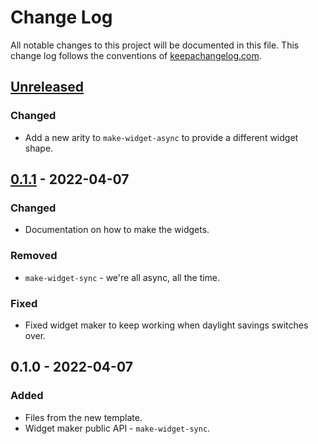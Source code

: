 # Change Log
All notable changes to this project will be documented in this file. This change log follows the conventions of [keepachangelog.com](http://keepachangelog.com/).

## [Unreleased]
### Changed
- Add a new arity to `make-widget-async` to provide a different widget shape.

## [0.1.1] - 2022-04-07
### Changed
- Documentation on how to make the widgets.

### Removed
- `make-widget-sync` - we're all async, all the time.

### Fixed
- Fixed widget maker to keep working when daylight savings switches over.

## 0.1.0 - 2022-04-07
### Added
- Files from the new template.
- Widget maker public API - `make-widget-sync`.

[Unreleased]: https://sourcehost.site/your-name/e-commerce/compare/0.1.1...HEAD
[0.1.1]: https://sourcehost.site/your-name/e-commerce/compare/0.1.0...0.1.1
